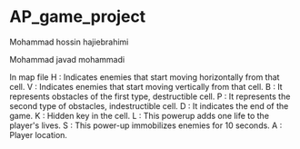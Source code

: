 # AP_game_project
Mohammad hossin hajiebrahimi

Mohammad javad mohammadi

In map file
H : Indicates enemies that start moving horizontally from that cell.
V : Indicates enemies that start moving vertically from that cell.
B : It represents obstacles of the first type, destructible cell.
P : It represents the second type of obstacles, indestructible cell.
D : It indicates the end of the game.
K : Hidden key in the cell.
L : This powerup adds one life to the player's lives.
S : This power-up immobilizes enemies for 10 seconds.
A : Player location.
